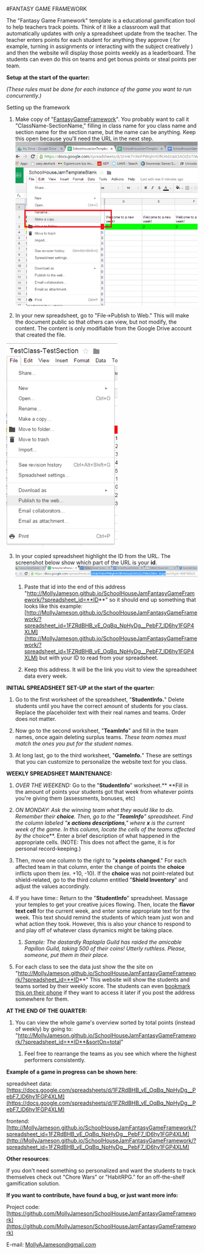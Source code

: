 #FANTASY GAME FRAMEWORK

The "Fantasy Game Framework" template is a educational gamification tool to help teachers track points. Think of it like a classroom wall that automatically updates with only a spreadsheet update from the teacher. The teacher enters points for each student for anything they approve ( for example, turning in assignments or interacting with the subject creatively ) and then the website will display those points weekly as a leaderboard. The students can even do this on teams and get bonus points or steal points per team.

**Setup at the start of the quarter:**

*(These rules must be done for each instance of the game you want to run concurrently.)*

Setting up the framework

1. Make copy of "[FantasyGameFramework](https://docs.google.com/spreadsheets/d/1Hnk7HXnFPWqhHOfKJ4dJJaX3AGtZoTiWzt2Wm_iiLgw/edit?usp=sharing)". You probably want to call it "ClassName-SectionName," filling in class name for you class name and section name for the section name, but the name can be anything. Keep this open because you'll need the URL in the next step. ![image alt text](docs/image_0.png)

2. In your new spreadsheet, go to "File->Publish to Web." This will make the document public so that others can view, but not modify, the content. The content is only modifiable from the Google Drive account that created the file.

![image alt text](docs/image_1.png)

3. In your copied spreadsheet highlight the ID from the URL. The screenshot below show which part of the URL is your **id**.![image alt text](docs/image_2.png)

    1. Paste that id into the end of this address "http://MollyJameson.github.io/SchoolHouseJamFantasyGameFramework/?spreadsheet_id=**ID**" so it should end up something that looks like this example: [http://MollyJameson.github.io/SchoolHouseJamFantasyGameFramework/?spreadsheet_id=1FZRdBHB_vE_OqBq_NpHyDg__PebF7_lD6hy1FGP4XLM](http://MollyJameson.github.io/SchoolHouseJamFantasyGameFramework/?spreadsheet_id=1FZRdBHB_vE_OqBq_NpHyDg__PebF7_lD6hy1FGP4XLM)  but with your ID to read from your spreadsheet. 

    2. Keep this address. It will be the link you visit to view the spreadsheet data every week.

**INITIAL SPREADSHEET SET-UP at the start of the quarter:**

1. Go to the first worksheet of the spreadsheet, "**StudentInfo.**" Delete students until you have the correct amount of students for you class. Replace the placeholder text with their real names and teams. Order does not matter.

2. Now go to the second worksheet, "**TeamInfo**" and fill in the team names, once again deleting surplus teams. *These team names must match the ones you put for the student names.*

3. At long last, go to the third worksheet, "**GameInfo.**" These are settings that you can customize to personalize the website text for you class.

**WEEKLY SPREADSHEET MAINTENANCE:**

1. *OVER THE WEEKEND:* Go to the "**StudentInfo**" worksheet.** **Fill in the amount of points your students got that week from whatever points you're giving them (assessments, bonuses, etc)

2. *ON MONDAY: *Ask the winning team what they would like to do. Remember their **choice**. Then, go to the "**TeamInfo**" spreadsheet. Find the column labeled "**x actions descriptions**," where **x** is the current week of the game. In this column, locate the cells of the teams affected by the** choice**. Enter a brief description of what happened in the appropriate cells. (NOTE: This does not affect the game, it is for personal record-keeping.)

3. Then, move one column to the right to "**x points changed**." For each affected team in that column, enter the change of points the **choice** inflicts upon them (ex. +10, -10). If the **choice** was not point-related but shield-related, go to the third column entitled "**Shield Inventory**" and adjust the values accordingly.

4. If you have time:: Return to the "**StudentInfo**" spreadsheet. Massage your temples to get your creative juices flowing. Then, locate the **flavor text cell** for the current week, and enter some appropriate text for the week. This text should remind the students of which team just won and what action they took. However, this is also your chance to respond to and play off of whatever class dynamics might be taking place.

    1. *Sample: The dastardly Raplapla Guild has raided the amicable Papillon Guild, taking 500 of their coins! Utterly ruthless. Please, someone, put them in their place.*

5. For each class to see the data just show the the site on "http://MollyJameson.github.io/SchoolHouseJamFantasyGameFramework/?spreadsheet_id=**ID**" This website will show the students and teams sorted by their weekly score. The students can even [bookmark this on their phone](http://www.icaew.com/en/adding-an-iphone-shortcut) if they want to access it later if you post the address somewhere for them.

**AT THE END OF THE QUARTER:**

1. You can view the whole game's overview sorted by total points (instead of weekly) by going to: "http://MollyJameson.github.io/SchoolHouseJamFantasyGameFramework/?spreadsheet_id=**ID**&sortOn=total"

    1. Feel free to rearrange the teams as you see which where the highest performers consistently.

**Example of a game in progress can be shown here**:

spreadsheet data: [https://docs.google.com/spreadsheets/d/1FZRdBHB_vE_OqBq_NpHyDg__PebF7_lD6hy1FGP4XLM](https://docs.google.com/spreadsheets/d/1FZRdBHB_vE_OqBq_NpHyDg__PebF7_lD6hy1FGP4XLM) 

frontend: [http://MollyJameson.github.io/SchoolHouseJamFantasyGameFramework/?spreadsheet_id=1FZRdBHB_vE_OqBq_NpHyDg__PebF7_lD6hy1FGP4XLM](http://MollyJameson.github.io/SchoolHouseJamFantasyGameFramework/?spreadsheet_id=1FZRdBHB_vE_OqBq_NpHyDg__PebF7_lD6hy1FGP4XLM)

**Other resources**:

If you don't need something so personalized and want the students to track themselves check out "Chore Wars" or "HabitRPG." for an off-the-shelf gamification solution.

**If you want to contribute,  have found a bug, or just want more info:**

Project code: [https://github.com/MollyJameson/SchoolHouseJamFantasyGameFramework](https://github.com/MollyJameson/SchoolHouseJamFantasyGameFramework)

E-mail: [MollyAJameson@gmail.com](mailto:MollyAJameson@gmail.com)

